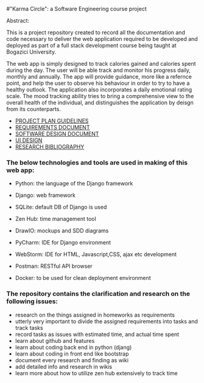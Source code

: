 
#"Karma Circle": a Software Engineering course project 
  

  Abstract:

  This is a project repository created to record all the documentation and code necessary to deliver the web application required to be developed and deployed as part of a full stack development course being taught at Bogazici University.

  The web app is simply designed to track calories gained and calories spent during the day. The user will be able track and monitor his progress daily, monthly and annually. The app will provide guidance, more like a refernce point, and help the user to observe his behaviour in order to try to have a healthy outlook. The application also incorporates a daily emotional rating scale. The mood tracking ability tries to bring a comprehensive view to the overall health of the individual, and distinguishes the application by deisgn from its counterparts. 
  
* [PROJECT PLAN GUIDELINES](https://github.com/NurErtem/Fall2016Swe573NurErtem/wiki/01-project-plan-guidelines) 
* [REQUIREMENTS DOCUMENT](https://github.com/NurErtem/Fall2016Swe573NurErtem/wiki/02-Requirements-Document) 
* [SOFTWARE DESIGN DOCUMENT](https://github.com/NurErtem/Fall2016Swe573NurErtem/wiki/03-Software-Design-Document) 
* [UI DESIGN](https://github.com/NurErtem/Fall2016Swe573NurErtem/wiki/04-Draft-UI-design-and-wireframe-mock-ups) 
* [RESEARCH BIBLIOGRAPHY](https://github.com/NurErtem/Fall2016Swe573NurErtem/wiki/05-research-bibliography-and-references) 

### The below technologies and tools are used in making of this web app: 

* Python: the language of the Django framework

* Django: web framework

* SQLite: default DB of Django is used 

* Zen Hub: time management tool

* DrawIO: mockups and SDD diagrams

* PyCharm: IDE for Django environment

* WebStorm: IDE for HTML, Javascript,CSS, ajax etc development

* Postman: RESTful API browser

* Docker: to be used for clean deployment environment
  
  
### The repository contains the clarification and research on the following issues:

* research on the things assigned in homeworks as requirements
* utterly very important to divide the assigned requirements into tasks and track tasks
* record tasks as issues with estimated time,  and actual time spent
* learn about github and features
* learn about coding back end in python (djang)
* learn about coding in front end like bootstrap
* document every research and finding as wiki
* add detailed info and research in wikis
* learn more about how to utilize zen hub extensively to track time

